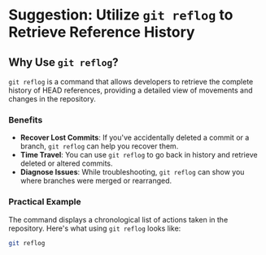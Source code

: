 # Suggestion: Utilize `git reflog` to Retrieve Reference History

## Why Use `git reflog`?

`git reflog` is a command that allows developers to retrieve the complete history of HEAD references, providing a detailed view of movements and changes in the repository.

### Benefits

- **Recover Lost Commits**: If you've accidentally deleted a commit or a branch, `git reflog` can help you recover them.
- **Time Travel**: You can use `git reflog` to go back in history and retrieve deleted or altered commits.
- **Diagnose Issues**: While troubleshooting, `git reflog` can show you where branches were merged or rearranged.

### Practical Example

The command displays a chronological list of actions taken in the repository. Here's what using `git reflog` looks like:

```bash
git reflog
```
